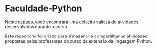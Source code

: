 # Faculdade-Python

Neste espaço, você encontrará uma coleção valiosa de atividades desenvolvidas durante o curso.

Este repositório foi criado para armazenar e compartilhar as atividades propostas pelos professores do curso de extensão da linguagem Python. 
